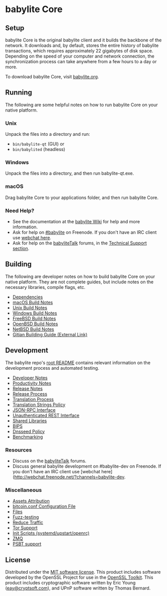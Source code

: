 babylite Core
=============

Setup
---------------------
babylite Core is the original babylite client and it builds the backbone of the network. It downloads and, by default, stores the entire history of babylite transactions, which requires approximately 22 gigabytes of disk space. Depending on the speed of your computer and network connection, the synchronization process can take anywhere from a few hours to a day or more.

To download babylite Core, visit [babylite.org](https://babylite.org/).

Running
---------------------
The following are some helpful notes on how to run babylite Core on your native platform.

### Unix

Unpack the files into a directory and run:

- `bin/babylite-qt` (GUI) or
- `bin/babylited` (headless)

### Windows

Unpack the files into a directory, and then run babylite-qt.exe.

### macOS

Drag babylite Core to your applications folder, and then run babylite Core.

### Need Help?

* See the documentation at the [babylite Wiki](https://babylite.info/)
for help and more information.
* Ask for help on [#babylite](http://webchat.freenode.net?channels=babylite) on Freenode. If you don't have an IRC client use [webchat here](http://webchat.freenode.net?channels=babylite).
* Ask for help on the [babyliteTalk](https://babylitetalk.io/) forums, in the [Technical Support section](https://babylitetalk.io/c/technical-support).

Building
---------------------
The following are developer notes on how to build babylite Core on your native platform. They are not complete guides, but include notes on the necessary libraries, compile flags, etc.

- [Dependencies](dependencies.md)
- [macOS Build Notes](build-osx.md)
- [Unix Build Notes](build-unix.md)
- [Windows Build Notes](build-windows.md)
- [FreeBSD Build Notes](build-freebsd.md)
- [OpenBSD Build Notes](build-openbsd.md)
- [NetBSD Build Notes](build-netbsd.md)
- [Gitian Building Guide (External Link)](https://github.com/bitcoin-core/docs/blob/master/gitian-building.md)

Development
---------------------
The babylite repo's [root README](/README.md) contains relevant information on the development process and automated testing.

- [Developer Notes](developer-notes.md)
- [Productivity Notes](productivity.md)
- [Release Notes](release-notes.md)
- [Release Process](release-process.md)
- [Translation Process](translation_process.md)
- [Translation Strings Policy](translation_strings_policy.md)
- [JSON-RPC Interface](JSON-RPC-interface.md)
- [Unauthenticated REST Interface](REST-interface.md)
- [Shared Libraries](shared-libraries.md)
- [BIPS](bips.md)
- [Dnsseed Policy](dnsseed-policy.md)
- [Benchmarking](benchmarking.md)

### Resources
* Discuss on the [babyliteTalk](https://babylitetalk.io/) forums.
* Discuss general babylite development on #babylite-dev on Freenode. If you don't have an IRC client use [webchat here](http://webchat.freenode.net/?channels=babylite-dev.

### Miscellaneous
- [Assets Attribution](assets-attribution.md)
- [bitcoin.conf Configuration File](bitcoin-conf.md)
- [Files](files.md)
- [Fuzz-testing](fuzzing.md)
- [Reduce Traffic](reduce-traffic.md)
- [Tor Support](tor.md)
- [Init Scripts (systemd/upstart/openrc)](init.md)
- [ZMQ](zmq.md)
- [PSBT support](psbt.md)

License
---------------------
Distributed under the [MIT software license](/COPYING).
This product includes software developed by the OpenSSL Project for use in the [OpenSSL Toolkit](https://www.openssl.org/). This product includes
cryptographic software written by Eric Young ([eay@cryptsoft.com](mailto:eay@cryptsoft.com)), and UPnP software written by Thomas Bernard.
